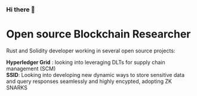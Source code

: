 ### Hi there 👋

<!--
**JackofClubz/JackofClubz** is a ✨ _special_ ✨ repository because its `README.md` (this file) appears on your GitHub profile.

Here are some ideas to get you started:

- 🔭 I’m currently working on ...
- 🌱 I’m currently learning ...
- 👯 I’m looking to collaborate on ...
- 🤔 I’m looking for help with ...
- 💬 Ask me about ...
- 📫 How to reach me: ...
- 😄 Pronouns: ...
- ⚡ Fun fact: ...
-->

# Open source Blockchain Researcher 

Rust and Solidity developer working in several open source projects: 

**Hyperledger Grid** : looking into leveraging DLTs for supply chain management (SCM)<br />
**SSID**: Looking into developing new dynamic ways to store sensitive data and query responses seamlessly and highly encypted, adopting ZK SNARKS<br />




